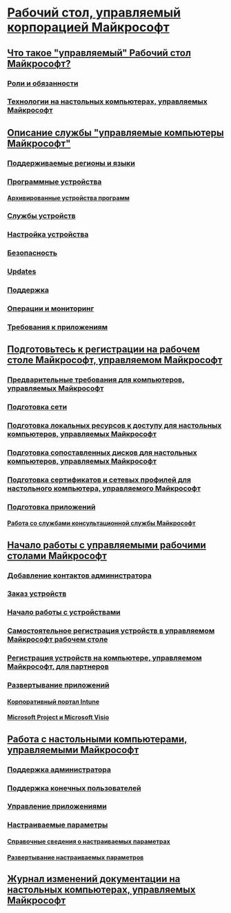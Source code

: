 # [Рабочий стол, управляемый корпорацией Майкрософт](index.yml)
## [Что такое "управляемый" Рабочий стол Майкрософт?](intro/index.md)
### [Роли и обязанности](intro/roles-and-responsibilities.md)
### [Технологии на настольных компьютерах, управляемых Майкрософт](intro/technologies.md)
## [Описание службы "управляемые компьютеры Майкрософт"](service-description/index.md)
### [Поддерживаемые регионы и языки](service-description/regions-languages.md)
### [Программные устройства](service-description/device-list.md)
#### [Архивированные устройства программ](service-description/archived-device-list.md)
### [Службы устройств](service-description/device-services.md)
### [Настройка устройства](service-description/device-policies.md)
### [Безопасность](service-description/security.md)
### [Updates](service-description/updates.md)
### [Поддержка](service-description/support.md)
### [Операции и мониторинг](service-description/operations-and-monitoring.md)
### [Требования к приложениям](service-description/mmd-app-requirements.md)
## [Подготовьтесь к регистрации на рабочем столе Майкрософт, управляемом Майкрософт](get-ready/index.md)
### [Предварительные требования для компьютеров, управляемых Майкрософт](get-ready/prerequisites.md)
### [Подготовка сети](get-ready/network.md)
### [Подготовка локальных ресурсов к доступу для настольных компьютеров, управляемых Майкрософт](get-ready/authentication.md)
### [Подготовка сопоставленных дисков для настольных компьютеров, управляемых Майкрософт](get-ready/mapped-drives.md)
### [Подготовка сертификатов и сетевых профилей для настольного компьютера, управляемого Майкрософт](get-ready/certs-wifi-lan.md)
### [Подготовка приложений](get-ready/apps.md)
#### [Работа со службами консультационной службы Майкрософт](get-ready/apps-MCS.md)
## [Начало работы с управляемыми рабочими столами Майкрософт](get-started/index.md)
### [Добавление контактов администратора](get-started/add-admin-contacts.md)
### [Заказ устройств](get-started/devices.md)
### [Начало работы с устройствами](get-started/get-started-devices.md)
### [Самостоятельное регистрация устройств в управляемом Майкрософт рабочем столе](get-started/register-devices-self.md)
### [Регистрация устройств на компьютере, управляемом Майкрософт, для партнеров](get-started/register-devices-partner.md)
### [Развертывание приложений](get-started/deploy-apps.md)
#### [Корпоративный портал Intune](get-started/company-portal.md)
#### [Microsoft Project и Microsoft Visio](get-started/project-visio.md)
## [Работа с настольными компьютерами, управляемыми Майкрософт](working-with-managed-desktop/index.md)
### [Поддержка администратора](working-with-managed-desktop/admin-support.md)
### [Поддержка конечных пользователей](working-with-managed-desktop/end-user-support.md)
### [Управление приложениями](working-with-managed-desktop/manage-apps.md)
### [Настраиваемые параметры](working-with-managed-desktop/config-setting-overview.md)
#### [Справочные сведения о настраиваемых параметрах](working-with-managed-desktop/config-setting-ref.md)
#### [Развертывание настраиваемых параметров](working-with-managed-desktop/config-setting-deploy.md)
## [Журнал изменений документации на настольных компьютерах, управляемых Майкрософт](change-history-managed-desktop.md)

